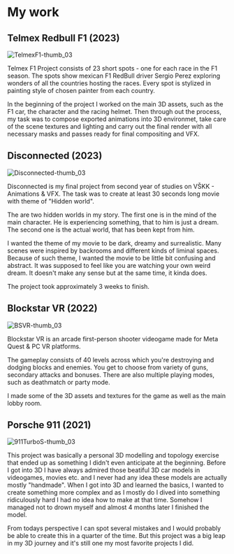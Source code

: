 # My work
## **Telmex Redbull F1** (2023)

![TelmexF1-thumb_03](https://github.com/JakubPanekVSKK/english-for-designers/assets/149397077/75551812-bb5b-489d-afea-89cec395b6cd)

Telmex F1 Project consists of 23 short spots - one for each race in the F1 season.
The spots show mexican F1 RedBull driver Sergio Perez exploring wonders of all the countries hosting the races.
Every spot is stylized in painting style of chosen painter from each country.

In the beginning of the project I worked on the main 3D assets, such as the F1 car, the character and the racing helmet. Then through out the process, my task was to compose exported animations into 3D environmet, take care of the scene textures and lighting and carry out the final render with all necessary masks and passes ready for final compositing and VFX.

## **Disconnected** (2023)
![Disconnected-thumb_03](https://github.com/JakubPanekVSKK/english-for-designers/assets/149397077/0fa6bfb2-ba3d-4401-8a9c-62a8ffcafd39)

Disconnected is my final project from second year of studies on VŠKK - Animations & VFX. The task was to create at least 30 seconds long movie with theme of "Hidden world".

The are two hidden worlds in my story. The first one is in the mind of the main character. He is experiencing something, that to him is just a dream. The second one is the actual world, that has been kept from him.

I wanted the theme of my movie to be dark, dreamy and surrealistic. Many scenes were inspired by backrooms and different kinds of liminal spaces. Because of such theme, I wanted the movie to be little bit confusing and abstract. It was supposed to feel like you are watching your own weird dream. It doesn't make any sense but at the same time, it kinda does. 

The project took approximately 3 weeks to finish.

## **Blockstar VR** (2022)
![BSVR-thumb_03](https://github.com/JakubPanekVSKK/english-for-designers/assets/149397077/9a5d5173-e68f-48be-8c98-d583c84f401a)

Blockstar VR is an arcade first-person shooter videogame made for Meta Quest & PC VR platforms.

The gameplay consists of 40 levels across which you're destroying and dodging blocks and enemies. You get to choose from variety of guns, secondary attacks and bonuses. There are also multiple playing modes, such as deathmatch or party mode.

I made some of the 3D assets and textures for the game as well as the main lobby room.

## **Porsche 911** (2021)
![911TurboS-thumb_03](https://github.com/JakubPanekVSKK/english-for-designers/assets/149397077/50a567b4-6a85-45e0-9688-9348b4a7782c)

This project was basically a personal 3D modelling and topology exercise that ended up as something I didn't even anticipate at the beginning. Before I got into 3D I have always admired those beatiful 3D car models in videogames, movies etc. and I never had any idea these models are actually mostly "handmade". When I got into 3D and learned the basics, I wanted to create something more complex and as I mostly do I dived into something ridiculously hard I had no idea how to make at that time. Somehow I managed not to drown myself and almost 4 months later I finished the model. 

From todays perspective I can spot several mistakes and I would probably be able to create this in a quarter of the time. But this project was a big leap in my 3D journey and it's still one my most favorite projects I did.
